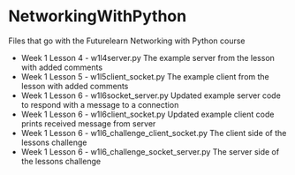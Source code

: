 # NetworkingWithPython
Files that go with the Futurelearn Networking with Python course

- Week 1 Lesson 4 - w1l4server.py
    The example server from the lesson with added comments
- Week 1 Lesson 5 - w1l5client_socket.py
    The example client from the lesson with added comments
- Week 1 Lesson 6 - w1l6socket_server.py
    Updated example server code to respond with a message to a connection
- Week 1 Lesson 6 - w1l6client_socket.py
    Updated example client code prints received message from server
- Week 1 Lesson 6 - w1l6_challenge_client_socket.py 
    The client side of the lessons challenge
- Week 1 Lesson 6 - w1l6_challenge_socket_server.py
    The server side of the lessons challenge
